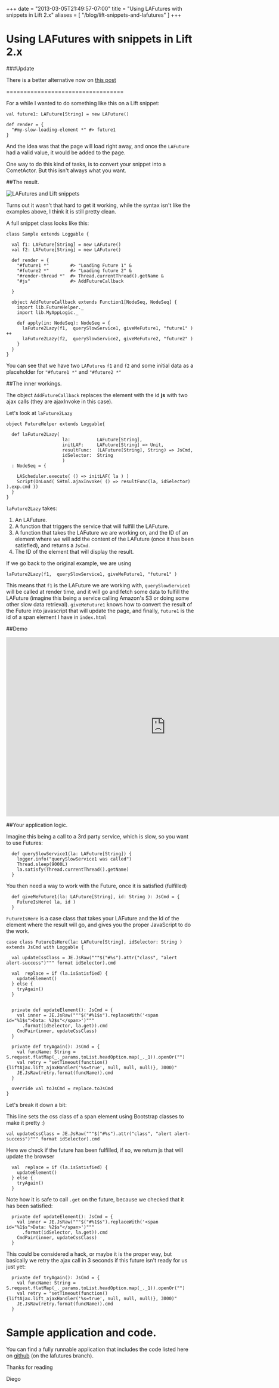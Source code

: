 +++
date = "2013-03-05T21:49:57-07:00"
title = "Using LAFutures with snippets in Lift 2.x"
aliases = [
	"/blog/lift-snippets-and-lafutures"
]
+++

[title: ]: /
[category: Lift]: /
[date: 2013/3/5]: /
[tags: {lift, Scala, comet actors, comet, actors, LAFutures, Futures, javascript}]: /

# Using LAFutures with snippets in Lift 2.x

###Update

There is a better alternative now on [this post](https://fmpwizard.telegr.am/blog/async-snippets-in-lift)

==================================

For a while I wanted to do something like this on a Lift snippet:

```
val future1: LAFuture[String] = new LAFuture()

def render = {
  "#my-slow-loading-element *" #> future1
}
```

And the idea was that the page will load right away, and once the `LAFuture` had a valid value, it would be added to the page.

One way to do this kind of tasks, is to convert your snippet into a CometActor. But this isn't always what you want.

##The result.

![LAFutures and Lift snippets](/images/lafutures-1.jpg "Using Lift's LAFutures on snippets")


Turns out it wasn't that hard to get it working, while the syntax isn't like the examples above, I think it is still pretty clean.

A full snippet class looks like this:

```
class Sample extends Loggable {

  val f1: LAFuture[String] = new LAFuture()
  val f2: LAFuture[String] = new LAFuture()

  def render = {
    "#future1 *"        #> "Loading Future 1" &
    "#future2 *"        #> "Loading future 2" &
    "#render-thread *"  #> Thread.currentThread().getName &
    "#js"               #> AddFutureCallback

  }

  object AddFutureCallback extends Function1[NodeSeq, NodeSeq] {
    import lib.FutureHelper._
    import lib.MyAppLogic._

    def apply(in: NodeSeq): NodeSeq = {
      laFuture2Lazy(f1,  querySlowService1, giveMeFuture1, "future1" ) ++
      laFuture2Lazy(f2,  querySlowService2, giveMeFuture2, "future2" )
    }
  }
}

```

You can see that we have two `LAFutures` `f1` and `f2` and some initial data as a placeholder for `"#future1 *"` and `"#future2 *"`

##The inner workings.

The object `AddFutureCallback` replaces the element with the id **js** with two ajax calls (they are ajaxInvoke in this case).

Let's look at `laFuture2Lazy`

```
object FutureHelper extends Loggable{

  def laFuture2Lazy(
                     la:          LAFuture[String],
                     initLAF:     LAFuture[String] => Unit,
                     resultFunc:  (LAFuture[String], String) => JsCmd,
                     idSelector:  String
                     )
  : NodeSeq = {

    LAScheduler.execute( () => initLAF( la ) )
    Script(OnLoad( SHtml.ajaxInvoke( () => resultFunc(la, idSelector) ).exp.cmd ))
  }
}

```

`laFuture2Lazy` takes:

1. An LAFuture.
2. A function that triggers the service that will fulfill the LAFuture.
3. A function that takes the LAFuture we are working on, and the ID of an element where we will add the content of the LAFuture (once it has been satisfied), and returns a `JsCmd`.
4. The ID of the element that will display the result.


If we go back to the original example, we are using

`laFuture2Lazy(f1,  querySlowService1, giveMeFuture1, "future1" )`

This means that `f1` is the LAFuture we are working with, `querySlowService1` will be called at render time, and it will go and fetch some data to fulfill the LAFuture (imagine this being a service calling Amazon's S3 or doing some other slow data retrieval). `giveMeFuture1` knows how to convert the result of the Future into javascript that will update the page, and finally, `future1` is the id of a span element I have in `index.html`

##Demo


<p>
<iframe width="853" height="480" src="https://www.youtube.com/embed/dTNu4IODIKM?rel=0" frameborder="0" allowfullscreen></iframe>
</p>


##Your application logic.

Imagine this being a call to a 3rd party service, which is slow, so you want to use Futures:

```
  def querySlowService1(la: LAFuture[String]) {
    logger.info("querySlowService1 was called")
    Thread.sleep(9000L)
    la.satisfy(Thread.currentThread().getName)
  }
```
You then need a way to work with the Future, once it is satisfied (fulfilled)

```
  def giveMeFuture1(la: LAFuture[String], id: String ): JsCmd = {
    FutureIsHere( la, id )
  }

```

`FutureIsHere` is a case class that takes your LAFuture and the Id of the element where the result will go, and gives you the proper JavaScript to do the work.

```
case class FutureIsHere(la: LAFuture[String], idSelector: String ) extends JsCmd with Loggable {

  val updateCssClass = JE.JsRaw("""$("#%s").attr("class", "alert alert-success")""" format idSelector).cmd

  val  replace = if (la.isSatisfied) {
    updateElement()
  } else {
    tryAgain()
  }


  private def updateElement(): JsCmd = {
    val inner = JE.JsRaw("""$("#%1$s").replaceWith('<span id="%1$s">Data: %2$s"</span>')"""
      .format(idSelector, la.get)).cmd
    CmdPair(inner, updateCssClass)
  }

  private def tryAgain(): JsCmd = {
    val funcName: String = S.request.flatMap(_._params.toList.headOption.map(_._1)).openOr("")
    val retry = "setTimeout(function(){liftAjax.lift_ajaxHandler('%s=true', null, null, null)}, 3000)"
    JE.JsRaw(retry.format(funcName)).cmd
  }

  override val toJsCmd = replace.toJsCmd
}

```

Let's break it down a bit:

This line sets the css class of a span element using Bootstrap classes to make it pretty :)

    val updateCssClass = JE.JsRaw("""$("#%s").attr("class", "alert alert-success")""" format idSelector).cmd

Here we check if the future has been fulfilled, if so, we return js that will update the browser

```
  val  replace = if (la.isSatisfied) {
    updateElement()
  } else {
    tryAgain()
  }
```

Note how it is safe to call `.get` on the future, because we checked that it has been satisfied:

```
  private def updateElement(): JsCmd = {
    val inner = JE.JsRaw("""$("#%1$s").replaceWith('<span id="%1$s">Data: %2$s"</span>')"""
      .format(idSelector, la.get)).cmd
    CmdPair(inner, updateCssClass)
  }
```  

This could be considered a hack, or maybe it is the proper way, but basically we retry the ajax call in 3 seconds if this future isn't ready for us just yet:

```
  private def tryAgain(): JsCmd = {
    val funcName: String = S.request.flatMap(_._params.toList.headOption.map(_._1)).openOr("")
    val retry = "setTimeout(function(){liftAjax.lift_ajaxHandler('%s=true', null, null, null)}, 3000)"
    JE.JsRaw(retry.format(funcName)).cmd
  }
```

# Sample application and code.

You can find a fully runnable application that includes the code listed here on [github](https://github.com/fmpwizard/lift_starter_2.4/tree/lafutures) (on the lafutures branch).

Thanks for reading

  Diego
